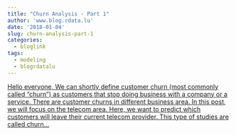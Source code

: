 ```yaml
---
title: "Churn Analysis - Part 1"
author: 'www.blog.rdata.lu'
date: '2018-01-04'
slug: churn-analysis-part-1
categories:
  - bloglink
tags:
  - modeling
  - blogrdatalu
---
```


[Hello everyone, We can shortly define customer churn (most commonly called “churn”) as customers that stop doing business with a company or a service. There are customer churns in different business area. In this post, we will focus on the telecom area. Here, we want to predict which customers will leave their current telecom provider. This type of studies are called churn...<click to read more>](http://www.blog.rdata.lu/post/2018-01-04-churn-analysis/)

